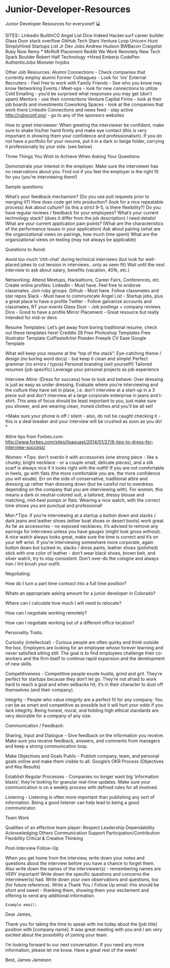 # Junior-Developer-Resources
Junior Developer Resources for everyone!! 💻

SITES::
Linkedin 
BuiltInCO 
Angel List 
Dice 
Indeed 
Hacker.surf 
career builder 
Glass Door 
stack overflow 
GitHub
Tech Stars
Venture Loop
Unicorn Hunt
SimplyHired
Startups List
Jr Dev Jobs
Andrew Hudson
BWBacon 
Craigslist
Ruby Now 
Remy *
MirRoR Placement 
Reddit 
We Work Remotely 
New Tech 
Spark Boulder 
Robert Half Technology
*Hired 
Emberjs
CodePen
AuthenticJobs
Monster
hnjobs


Other Job Resources:
Alumni Connections - Check companies that currently employ alumni
Former Colleagues - Look for ‘ins’ 
External Recruiters - Feel free to work with
Family Friends - See who you know may know
Networking Events / Meet-ups - look for new connections to utilize
Cold Emailing - you’d be surprised what responses you may get (don’t spam)
Mentors - use their connections
Venture Capital Firms - look at their job boards and investments
Coworking Spaces - look at the companies that work there
Linkedin Connections and news feed - stay active
http://rubyconf.org/  - go to any of the sponsors websites

How to greet interviewer:
When greeting the interviewer be confident, make sure to shake his/her hand firmly and make eye contact (this is very important in showing them your confidence and professionalism). If you do not have a portfolio for your resume, put it in a dark or beige folder, carrying it professionally by your side. (see below)



Three Things You Wish to Achieve When Asking Your Questions:

Demonstrate your interest in the employer.
Make sure the interviewer has no reservations about you.
Find out if you feel the employer is the right fit for you (you’re interviewing them!)

Sample questions:

What’s your feedback mechanism? (Do you use pull requests prior to merging it?)
How does code get into production? (look for a nice repeatable process) 
Ask about culture? (is this a strict 9-5, is there flexibility?)
Do you have regular reviews / feedback for your employees? 
What’s your current technology stack? (does it differ from the job description) I need details!
What are your current application pain points? (What are the characteristics of the performance issues in your application)
Ask about pairing (what are the organizational views on pairings, how much time spent)
What are the organizational views on testing (may not always be applicable) 
 
Questions to Avoid:

Avoid too much ‘chit-chat’ during technical interviews (but look for well-placed jokes to cut tension in interviews...only as seen fit)
Wait until the next interview to ask about salary, benefits (vacation, 401k, etc.)

Networking:
Attend Meetups, Hackathons, Career Fairs, Conferences, etc.
Create online profiles:
Linkedin - Must have. Feel free to endorse classmates. Join ruby groups. 
Github - Must have. Follow classmates and star repos
Slack - Must have to communicate
Angel List - Startup jobs, plus a great place to have a profile
Twitter - Follow galvanize accounts and classmates, RT your events
Glass Door - Job postings + company reviews
Dice - Good to have a profile
Mirror Placement - Great resource but really intended for mid-sr devs

Resume Templates: 
Let’s get away from boring traditional resume, check out these templates here!
Creddle
28 Free Photoshop Templates
Free illustrator Template 
CutPasteArtist
Pixeden
Freepik
CV Ease
Google Template 

What will keep your resume at the “top of the stack”: 
Eye-catching theme / design (no boring word docs) - but keep it clean and simple!
Perfect grammar (no errors / typos)
Personal branding (sell yourself!)
Tailored resumes (job specific)
Leverage your personal projects as job experience 


Interview Attire: (Dress for success) how to look and behave:
Over dressing is just as easy as under dressing. Evaluate where you’re interviewing and the culture they have set in place, i.e. don’t interview at a start-up in a 3 piece suit and don’t interview at a large corporate enterprise in jeans and t-shirt. This area of focus should be least important to you, just make sure you shower, and are wearing clean, ironed clothes and you’ll be all set!

*Make sure your phone is off / silent - also, do not be caught checking it - this is a deal breaker and your interview will be crushed as soon as you do! *

Attire tips from Forbes.com: http://www.forbes.com/sites/lisaquast/2014/01/27/8-tips-to-dress-for-interview-success/


Women: *Tips: don’t overdo it with accessories (one strong piece - like a chunky, bright necklace - or a couple small, delicate pieces), and a silk scarf is always nice if it looks right with the outfit! If you are not comfortable in heels, go with flats (the more comfortable you are, the more confidence you will exude). Err on the side of conservative, traditional attire and dressing up rather than dressing down (but be careful not to overdress depending on the company that you are interviewing with). For women, this means a dark or neutral-colored suit, a tailored, dressy blouse and matching, mid-heel pumps or flats. Wearing a nice watch, with the correct time shows you are punctual and professional!

Men:*Tips: if you’re interviewing at a startup a button down and slacks / dark jeans and leather shoes (either boat shoes or desert boots) work great. As far as accessories - no exposed necklaces, it’s advised to remove any earrings for interviews unless you have gauges (might look gross without). A nice watch always looks great, make sure the time is correct and it’s on your left wrist. If you’re interviewing somewhere more corporate, again button down but tucked-in, slacks / dress pants, leather shoes (polished) stick with one color of leather - don’t wear black shoes, brown belt, and silver watch, try to stay consistent. Don’t over-do the cologne and always iron / lint brush your outfit. 



  Negotiating: 


 How do I turn a part time contract into a full time position?


Whats an appropriate asking amount for a junior developer in Colorado?

Where can I calculate how much I will need to relocate?

How can I negotiate working remotely?

How can I negotiate working out of a different office location?


  Personality Traits:

Curiosity (intellectual) -  Curious people are often quirky and think outside the box. Employers are looking for an employee whose forever learning and never satisfied sitting still. The goal is to find employees challenge their co-workers and the firm itself to continue rapid expansion and the development of new skills.

Competitiveness - Competitive people exude hustle, grind and grit. They’re perfect for startups because they don’t let go. They’re not afraid to work hard to reach a goal and when setbacks hit, it’s in their character to dust off themselves (and their company).

Integrity - People who value integrity are a perfect fit for any company. You can be as smart and competitive as possible but it will hurt your odds if you lack integrity. Being honest, moral, and holding high ethical standards are very desirable for a company of any size.

  Communication / Feedback:

Sharing, Input and Dialogue - Give feedback on the information you receive. Make sure you receive feedback, answers, and comments from managers and keep a strong communication loop. 

Make Objectives and Goals Public -  Publish company, team, and personal goals online and make them visible to all. Google’s OKR Process (Objectives and Key Results)

Establish Regular Processes - Companies no longer want big ‘information blasts’, they’re looking for granular real-time updates. Make sure your communication is on a weekly process with defined rules for all involved.

Listening - Listening is often more important than publishing any sort of information. Being a good listener can help lead to being a good communicator. 

Team Work

Qualities of an effective team player:
Respect
Leadership
Dependability
Acknowledging Others
Communication
Support
Participation/Contribution
Flexibility
Critical & Creative Thinking



Post-Interview Follow-Up

When you get home from the interview, write down your notes and questions about the interview before you have a chance to forget them. Also write down the names of the interviewer(s) - remembering names are VERY important!
Write down the specific questions and concerns the interviewer(s) had. Write down your own observations and questions, too (for future reference). 
Write a Thank You / Follow Up email: this should be short and sweet - thanking them, showing them your excitement and offering to send any additional information.

	Example email:

Dear James, 

Thank you for taking the time to speak with me today about the [job title] position with [company name]. It was great meeting with you and I am very excited about the possibility of joining your team.

I’m looking forward to our next conversation. If you need any more information, please let me know. Have a great rest of the week!

Best,
James Jameson
